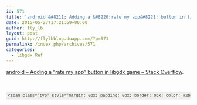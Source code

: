 ```yaml
---
id: 571
title: 'android &#8211; Adding a &#8220;rate my app&#8221; button in libgdx game &#8211; Stack Overflow'
date: 2015-05-27T17:21:59+00:00
author: fly_lb
layout: post
guid: http://flylbblog.duapp.com/?p=571
permalink: /index.php/archives/571
categories:
  - libgdx Ref
---
```

[android &#8211; Adding a &#8220;rate my app&#8221; button in libgdx game &#8211; Stack Overflow](http://stackoverflow.com/questions/17490901/adding-a-rate-my-app-button-in-libgdx-game).

&nbsp;

<pre class="default prettyprint prettyprinted" style="margin-top: 0px; margin-bottom: 1em; padding: 5px; border: 0px; font-size: 13px; width: auto; max-height: 600px; font-family: Consolas, Menlo, Monaco, 'Lucida Console', 'Liberation Mono', 'DejaVu Sans Mono', 'Bitstream Vera Sans Mono', 'Courier New', monospace, sans-serif; color: #393318; word-wrap: normal; background-color: #eeeeee;"><code style="margin: 0px; padding: 0px; border: 0px; font-family: Consolas, Menlo, Monaco, 'Lucida Console', 'Liberation Mono', 'DejaVu Sans Mono', 'Bitstream Vera Sans Mono', 'Courier New', monospace, sans-serif; white-space: inherit;">&lt;span class="typ" style="margin: 0px; padding: 0px; border: 0px; color: #2b91af;">Gdx&lt;/span>&lt;span class="pun" style="margin: 0px; padding: 0px; border: 0px; color: #000000;">.&lt;/span>&lt;span class="pln" style="margin: 0px; padding: 0px; border: 0px; color: #000000;">net&lt;/span>&lt;span class="pun" style="margin: 0px; padding: 0px; border: 0px; color: #000000;">.&lt;/span>&lt;span class="pln" style="margin: 0px; padding: 0px; border: 0px; color: #000000;">openURI&lt;/span>&lt;span class="pun" style="margin: 0px; padding: 0px; border: 0px; color: #000000;">(&lt;/span>&lt;span class="str" style="margin: 0px; padding: 0px; border: 0px; color: #800000;">"https://play.google.com/store/apps/details?id=com.shagunstudios.racinggame"&lt;/span>&lt;span class="pun" style="margin: 0px; padding: 0px; border: 0px; color: #000000;">)&lt;/span></code></pre>